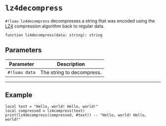 # `lz4decompress`

`#!luau lz4decompress` decompresses a string that was encoded using the [LZ4](https://en.wikipedia.org/wiki/LZ4_(compression_algorithm)) compression algorithm back to regular data.

```luau
function lz4decompress(data: string): string
```

## Parameters

| Parameter     | Description               |
| ------------- | ------------------------- |
| `#!luau data` | The string to decompress. |

---

## Example

```luau title="Decompressing an LZ4 encoded string back to regular data" linenums="1"
local text = "Hello, world! Hello, world!"
local compressed = lz4compress(text)
print(lz4decompress(compressed, #text)) -- "Hello, world! Hello, world!"
```
